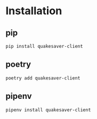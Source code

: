 # Installation

## pip

```shell
pip install quakesaver-client
```

## poetry

```shell
poetry add quakesaver-client
```

## pipenv

```shell
pipenv install quakesaver-client
```
